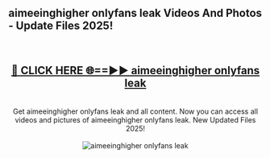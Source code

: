 <h2>aimeeinghigher onlyfans leak Videos And Photos - Update Files 2025!</h2>
<br>
<div align="center">
<h2><a href="https://linkcuts.com/hfmhzwbr" rel="nofollow">🔴 CLICK HERE 🌐==►► aimeeinghigher onlyfans leak</a></h2>
<br>
Get aimeeinghigher onlyfans leak and all content. Now you can access all videos and pictures of aimeeinghigher onlyfans leak. New Updated Files 2025!
<br>
<br>
<a href="https://linkcuts.com/hfmhzwbr" rel="nofollow" data-target="animated-image.originalLink"><img src="https://i.ibb.co.com/WyWwxjT/player-gif2.gif" alt="aimeeinghigher onlyfans leak" style="max-width: 100%; display: inline-block;" data-target="animated-image.originalImage"></a>
</div>
<br>